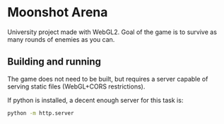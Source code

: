 # Moonshot Arena
University project made with WebGL2. Goal of the game is to survive as many rounds of enemies as you can.

## Building and running
The game does not need to be built, but requires a server
capable of serving static files (WebGL+CORS restrictions).

If python is installed, a decent enough server for this task is:

```bash
python -m http.server
```